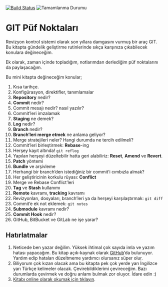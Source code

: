 [![Build Status](https://www.gitbook.com/button/status/book/vigo/git-puf-noktalari)](https://www.gitbook.io/book/vigo/git-puf-noktalari/activity)
![Tamamlanma Durumu](http://progressed.io/bar/45?title=progress)

# GIT Püf Noktaları

Revizyon kontrol sistemi olarak son yıllara damgasını vurmuş bir araç GIT.
Bu kitapta gündelik geliştirme rutinlerinde sıkça karşınıza çıkabilecek
konulara değineceğim.

Ek olarak, zaman içinde topladığım, notlarımdan derlediğim püf noktalarını da
paylaşacağım.


Bu mini kitapta değineceğim konular;

1. Kısa tarihçe.
1. Konfigürasyon, direktifler, tanımlamalar
1. **Repository** nedir?
1. **Commit** nedir?
1. Commit mesajı nedir? nasıl yazılır?
1. Commit’leri imzalamak
1. **Staging** ne demek?
1. **Log** nedir?
1. **Branch** nedir?
1. **Branch’leri merge etmek** ne anlama geliyor?
1. Merge stratejileri neler? Hangi durumda ne tercih edilmeli?
1. Commit’leri birleştirmek: **Rebase**-ing
1. Herşey kayıt altında! `git reflog`
1. Yapılan herşeyi düzeltebilir hatta geri alabiliriz: **Reset**, **Amend** ve **Revert**.
1. **Patch** yöntemi
1. **Bundle** ve arşivleme
1. Herhangi bir branch’den istediğiniz bir commit’i cımbızla almak?
1. Her geliştiricinin korkulu rüyası: **Conflict**
1. Merge ve Rebase Conflict’leri
1. **Tag** ve **Stash** kullanımı
1. **Remote** kavramı, **tracking** kavramı
1. Revizyonları, dosyaları, branch’leri ya da herşeyi karşılaştırmak: `git diff`
1. Commit’e ek not eklemek: `git notes`
1. **Submodule** kavramı nedir?
1. **Commit Hook** nedir?
1. GitHub, BitBucket ve GitLab ne işe yarar?

## Hatırlatmalar

1. Neticede ben yazar değilim. Yüksek ihtimal çok sayıda imla ve yazım hatası
yapacağım. Bu kitap açık-kaynak olarak [GitHub][2]’da bulunuyor. Yardım edip
hataları düzeltmeme yardımcı olursanız süper olur. 
1. Biliyorum çok kızan olacak ama bu kitapta pek çok yerde yarı İngilizce yarı
Türkçe kelimeler olacak. Çevirebildiklerimi çevireceğim. Bazı durumlarda
çevirmek ve doğru anlamı bulmak zor oluyor. İdare edin :)
1. [Kitabı online olarak okumak için tıklayın][1].

[1]: http://vigo.gitbooks.io/git-puf-noktalari/
[2]: https://github.com/vigo/git-puf-noktalari
